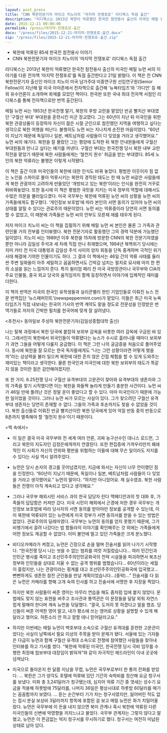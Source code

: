 ```yaml
---
layout: post_press
title: "CNN 북한전문기자 마이크 치노이의 ‘마지막 전쟁포로’ 리디북스 독점 출간"
description: "리디북스는 2013년 북한이 억류했던 한국전 참전용사 출신의 미국인 메릴 뉴먼 씨의 이야기를 다룬 전자책 ‘마지막 전쟁포로’를 독점 출간한다고 21일 밝혔다. 이 책은 전 CNN 북한전문기자 출신인 마이크 치노이 미국 남가주대 미중연구원 선임연구원(Senior Fellow)이 지난해 말 미국 아마존에서 전자책으로 출간해 ‘뉴욕타임즈’와 ‘가디언’ 등 해외 유수언론이 소개하며 화제를 모았던 책이다. 한국판 또한 국내 최대 전자책 서점인 리디북스를 통해 전자책으로만 번역 출간된다."
date: 2015-12-21 00:00:00
permalink: /press/마지막-전쟁포로-출간
docx: "/press/files/2015-12-21-마지막-전쟁포로-출간.docx"
zip: "/press/files/2015-12-21-마지막-전쟁포로-출간.zip"
---
```


* 북한에 억류된 85세 한국전 참전용사 이야기
* CNN 북한전문기자 마이크 치노이의 ‘마지막 전쟁포로’ 리디북스 독점 출간

리디북스는 2013년 북한이 억류했던 한국전 참전용사 출신의 미국인 메릴 뉴먼 씨의 이야기를 다룬 전자책 ‘마지막 전쟁포로’를 독점 출간한다고 21일 밝혔다. 이 책은 전 CNN 북한전문기자 출신인 마이크 치노이 미국 남가주대 미중연구원 선임연구원(Senior Fellow)이 지난해 말 미국 아마존에서 전자책으로 출간해 ‘뉴욕타임즈’와 ‘가디언’ 등 해외 유수언론이 소개하며 화제를 모았던 책이다. 한국판 또한 국내 최대 전자책 서점인 리디북스를 통해 전자책으로만 번역 출간된다.

메릴 뉴먼 씨는 1953년 한국전쟁 말기, 북한의 후방 교란을 맡았던 반공 빨치산 부대였던 ‘구월산 부대’ 부대원을 훈련시킨 미군 장교였다. 그는 60년이 지난 뒤 미국인을 위한 북한 관광상품이 등장하자 자신이 젊은 시절 군인으로 참전했던 지역을 여행하고 싶다는 생각으로 북한 여행을 떠난다. 불행히도 뉴먼 씨는 지나치게 순진한 마음이었다. “60년이 지났기 때문에 독일이나 일본, 베트남처럼 사람들이 다 잊었을 거라고 생각했어요.” 뉴먼 씨의 얘기다. 북한을 잘 몰랐던 그는 평양에 도착한 뒤 북한 안내원들에게 구월산 부대원들과 만나고 싶다는 얘기를 꺼낸다. 구월산 부대는 한국전쟁 당시 북한 내부 교란 작전을 맡았기 때문에 북한 사람들에게는 ‘철천지 원수’ 취급을 받는 부대였다. 85세 노인의 북한 억류라는 불행은 이렇게 시작됐다.

이 책은 출간 이후 미국인들의 북한에 대한 인식도 바꿔 놓았다. 평범한 이웃이자 힘 없는 노인을 스파이로 몰아 억류시키는 북한의 경직된 태도는 한 때 뉴먼 씨같은 사람들에게 북한 관광까지 고려하게 만들었던 ‘개방되고 있는 북한’이라는 인식을 완전히 거꾸로 뒤바꿔놓았다. 또한 동시에 이 책은 평범한 국민을 지키는 미국 정부의 역할에 대해서도 수많은 의문을 불러일으켰다. 미국 국무부는 북한에 억류된 뉴먼 씨의 상황을 뉴먼 씨의 가족들에게도 함구했다. ‘개인정보 보호법’에 따라 본인의 서면 동의가 있어야 뉴먼 씨의 상태를 알릴 수 있다는 관료주의 때문이었다. 뉴먼 씨는 억류중이라 당연히 서면 동의를 할 수 없었고, 이 때문에 가족들은 뉴먼 씨의 안부도 모른채 애를 태우게 된다.

저자 마이크 치노이 씨는 이 책을 집필하기 위해 메릴 뉴먼 씨 본인은 물론 그 가족과 관련인물 거의 전부를 인터뷰했다. 북한 전문기자로 활동했던 그의 경력 덕분에 가능했던 일이었다. 치노이 씨는 1989년 이후 북한을 15차례 방문한 CNN의 북한 전문기자였을 뿐만 아니라 김일성 주석과 세 차례 직접 만나 취재했으며, 1994년 북핵위기 당시에는 지미 카터 전 미국 대통령과 김일성 주석 사이의 양자 회동을 단독 중계하며 극적인 위기사태 해결에 기여한 인물이기도 하다. 그 결과 이 책에서는 46일 간의 억류 사태를 둘러싼 주변 일화들이 아주 세밀하고 꼼꼼하면서도 긴박감 넘치는 필치로 묘사돼 마치 한 편의 소설을 읽는 느낌까지 준다. 특히 윌리엄 페리 전 미국 국방장관이나 국무부와 CIA의 주요 인물들, 중국 외교 당국의 움직임까지 함께 등장하면서 이야기에 입체적인 재미를 더한다.

이 책의 번역은 미국의 한국인 유학생들과 실리콘밸리 한인 기업인들로 이뤄진 뉴스 전문 번역집단 ‘뉴스페퍼민트’(newspeppermint.com)가 맡았다. 이들은 최근 미국 뉴욕타임즈가 직접 내보내는 한국어 기사의 번역 계약도 맡을 정도로 전문성을 인정받은 번역가들로 저자의 긴박한 필치를 한국어에 맞게 잘 살려냈다.



\<추천사\> 동아일보 주성하 북한전문기자(김일성종합대학 출신)

나는 탈북 과정에서 북한 당국에 붙잡혀 보위부 감옥을 비롯한 여러 감옥에 구금된 바 있다. 그래서인지 북한에서 외국인들이 억류됐다는 뉴스가 수시로 흘러나올 때마다 보위부가 과연 그들을 어떻게 다룰지 궁금했다. 이 책은 그런 나의 궁금증을 처음으로 풀어주었다. 동시에 북한을 잘 모르는 한국 독자들에게도 “나는 그런 상황이라면 어떻게 했을까”라는 상상력을 불러 일으켜 북한에 대한 흔치 않은 간접 체험을 할 수 있게 도와주는 재미있는 책이라고 생각한다. 물론 한국인과 미국인에 대한 북한 보위부의 태도가 똑같지 않을 것이란 점은 감안해야겠지만.

또 한 가지. 6.25전쟁 당시 구월산 유격부대의 고문관이 찾아와 유격부대의 생존자와 그의 가족을 찾기 시작했다면 이는 북한을 화들짝 놀라게 만들기 충분한 사건이다. 뉴먼 씨가 46일 만에 풀려난 것은 정말 운이 좋았다고 할 수 있다. 아마 미국인이기 때문에 가능한 일이었을 것이다. 그러나 뉴먼 씨가 모르는 사실이 있다. 그가 찾으려던 구월산 유격부대 생존자는 당연히 존재할 수 없다. 그들의 가족과 후손까지도 찾을 수 없었을 것이다. 북한 출신들로 이뤄진 반공 빨치산이란 북한 당국에게 있어 악질 반동 중의 반동으로 8촌까지 멸족해야 할 ‘철천지 원수’이기 때문이다.


\<책 속에서\>

* 이 일은 결국 미국 국무부와 전 세계 여러 언론, 괴짜 농구선수인 데니스 로드먼, 그리고 북한의 지도자인 김정은에게까지 연결된다. 또한 편집증에 가까우리만치 폐쇄적인 이 사회가 자신의 안위와 평판을 위협하는 이들에 대해 무슨 일이라도 저지를 수 있다는 사실 역시 알려주었다.

* 뉴먼은 당시 손자의 경고를 웃어넘겼지만, 지금에 와서는 자신이 너무 안이했던 점을 인정한다. “60년이 지났기 때문에, 독일이나 일본, 베트남처럼 사람들이 다 잊었을 거라고 생각했어요.” 뉴먼의 말이다. “하지만 아니었어요. 제 실수였죠. 북한 사람들은 전쟁이 아직 계속되고 있다고 생각해요.”

* 그러나 국무부 해외시민 서비스 과의 한국 담당자 린다 맥페디언과의 첫 대화 후, 가족들의 답답함은 커져만 갔다. 미국 시민이 해외에서 곤경에 처한 경우 국무부는 개인정보 보호법에 따라 당사자의 서면 동의를 받아야만 정보를 공개할 수 있는데, 이미 북한에 억류되어 있는 뉴먼에게 미국 정부가 서면 동의서를 받을 수 있는 방법은 없었다. 관료주의의 딜레마였다. 국무부는 뉴먼의 동의를 얻지 못했기 때문에, 그가 비행기에서 끌려 나갔다는 밥 함들라의 이야기를 확인해주는 것 외에는 가족들에게 어떤 정보도 제공할 수 없었다. 이미 불안에 떨고 있던 가족들은 크게 분노했다.

* 비디오카메라가 켜졌고, 뉴먼은 긴장으로 손을 떨며 진술서를 읽어 나가기 시작했다. “한국전쟁 당시 나는 씻을 수 없는 범죄를 여럿 저질렀습니다… 여러 민간인과 인민군 병사를 죽이고 조선민주주의인민공화국의 전략 시설들을 파괴하면서 북조선 정부와 인민들을 상대로 지울 수 없는 공격 행위를 범했습니다… 60년이라는 세월이 흘렀지만, 나는 관광이라는 핑계를 대고 조선민주주의인민공화국에 입국했고… 뻔뻔하게도 생존한 참전 군인들을 만날 계획이었습니다…(중략)…” 진술서를 다 읽은 뉴먼은 카메라를 향해 고개 숙여 인사를 하고 진술서에 서명한 후 지장을 찍었다.

* 하지만 북한 사람들이 써준 영어는 아무리 연습을 해도 좀처럼 입에 붙지 않았다. 문법에도 맞지 않는 표현을 써주고 조사관과 통역관은 이 문장들을 달달 외워 자연스럽게 말해야 한다며 계속 뉴먼을 닦달했다. “결국, 도저히 못 하겠다고 말을 했죠. 당신들이 써준 어색한 영어 말고, 내가 평소에 쓰는 영어로 상황을 설명할 수 있게 해달라고 했어요. 허튼소리 안 하고 잘할 테니 믿어달라고요.”

* 하지만 이번에는 메릴 뉴먼이 백호부대 소속으로 구월산 유격대를 훈련한 고문관이었다는 사실이 남쪽에서 필요 이상의 주목을 받아 문제가 됐다. 서울에 있는 기자들은 다급히 뉴먼과 함께 구월산 유격대 소속으로 전쟁에 참여했던 사람들을 찾아내 인터뷰를 하고 기사를 썼다. “북한에 억류된 미국인, 한국전쟁 당시 극비 임무를 수행한 최정예 첩보부대 대장임이 밝혀져”와 같이 자극적인 헤드라인이 이내 곳곳에 넘쳐났다.

* 미국으로 돌아온지 한 달쯤 지났을 무렵, 뉴먼은 국무부로부터 한 통의 전화를 받았다. … 북한은 그가 양각도 호텔에 억류돼 있던 기간의 숙박비를 정산해 요금 청구서를 보냈다. 미화 총 3,241달러가 청구됐는데, 심지어 억류 기간 중 엿새는 성수기 요금을 적용해 하룻밤에 75달러를, 나머지 36일은 평상시대로 하룻밤 60달러를 매기는 꼼꼼함까지 보였다. … 뜯는 순간부터 기가 차는 청구서였지만, 잃어버린 적도 없는 접시 분실 보상비 3달러까지 항목에 포함된 걸 보고 메릴 뉴먼은 화가 치밀어올랐다. 뉴먼은 국무부에 이 돈을 내지 않으면 북미 관계나 혹시 북한에 억류된 다른 미국인들의 신변에 악영향을 끼치느냐고 물었다. 국무부 관계자는 그렇지 않다고 말했고, 뉴먼은 이 뜬금없는 억지 청구서를 무시하기로 했다. 청구서는 여전히 미납된 상태로 남아 있다.
